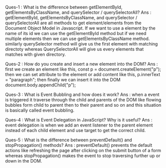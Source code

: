 Ques-1 : What is the difference between getElementById, getElementsByClassName, and querySelector / querySelectorAll?
Ans : getElementById, getElementsByClassName, and querySelector / querySelectorAll are all methods to get element/elements from the Document Object Model in Javascript. 
      If we want to use a element by the name of its id we can use the getElementById method but if we need multiple elements then we can use getElementsByClassName method.
      similarly querySelector method will give us the first element with matching directoty whereas QuerySelectorAll will give us every elements that matches with given directory.

Ques-2 : How do you create and insert a new element into the DOM?
Ans : first we create an element like this,
            const p = document.createElement("p");
      then we can set attribute to the element or add content like this,
            p.innerText = "paragraph";
      then finally we can insert it into the DOM
            document.body.appendChild("p");

Ques-3 : What is Event Bubbling and how does it work?
Ans : when a event is triggered it traverse through the child and parents of the DOM like flowing bubbles form child to parent then to their parent and so on and this situation is basically called event bubbling.

Ques-4 : What is Event Delegation in JavaScript? Why is it useful?
Ans : event delegation is when we add an event listener to the parent element instead of each child element and use target to get the correct child.

Ques-5 : What is the difference between preventDefault() and stopPropagation() methods?
Ans : preventDefault() prevents the default actions like refreshing the page after clicking on the submit button of a form whereas stopPropagation() makes the event to stop traversing further up or down in the DOM.
